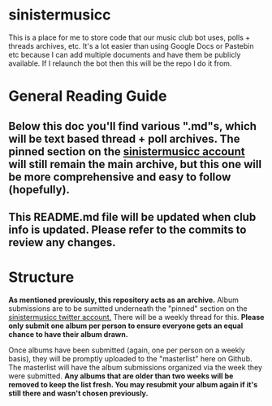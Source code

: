 # sinistermusicc
This is a place for me to store code that our music club bot uses, polls + threads archives, etc. It's a lot easier than using Google Docs or Pastebin etc because I can add multiple documents and have them be publicly available. If I relaunch the bot then this will be the repo I do it from.
# General Reading Guide
## Below this doc you'll find various ".md"s, which will be text based thread + poll archives. The pinned section on the [sinistermusicc account](https://twitter.com/sinistermusicc) will still remain the main archive, but this one will be more comprehensive and easy to follow (hopefully). 
## This README.md file will be updated when club info is updated. Please refer to the commits to review any changes.

# Structure
**As mentioned previously, this repository acts as an archive.**
Album submissions are to be sumitted underneath the "pinned" section on the [sinistermusicc twitter account.](https://twitter.com/sinistermusicc) There will be a weekly thread for this. **Please only submit one album per person to ensure everyone gets an equal chance to have their album drawn.**

Once albums have been submitted (again, one per person on a weekly basis), they will be promptly uploaded to the "masterlist" here on Github. The masterlist will have the album submissions organized via the week they were submitted. **Any albums that are older than two weeks will be removed to keep the list fresh. You may resubmit your album again if it's still there and wasn't chosen previously.**
